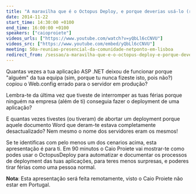 ```yaml
---
title: "A maravilha que é o Octopus Deploy, e porque deverias usá-lo (remota)"
date: 2014-11-22
start_time: 14:30:00 +0100
end_time: 16:00:00 +0100
speakers: ["caioproiete"]
videos_urls: ["https://www.youtube.com/watch?v=yQbLl6cCNVU"]
videos_src: ["https://www.youtube.com/embed/yQbLl6cCNVU"]
meeting: 50a-reuniao-presencial-da-comunidade-netponto-em-lisboa
redirect_from: /sessao/a-maravilha-que-e-o-octopus-deploy-e-porque-deverias-usa-lo/
---
```

Quantas vezes a tua aplicação ASP .NET deixou de funcionar porque "alguém" da tua equipa (sim, porque tu nunca fizeste isto, pois não?) copiou o Web.config errado para o servidor em produção?

Lembra-te da última vez que tiveste de interromper as tuas férias porque ninguém na empresa (além de ti) conseguia fazer o deployment de uma aplicação?

E quantas vezes tivestes (ou tiveram) de abortar um deployment porque aquele documento Word que deram-te estava completamente desactualizado? Nem mesmo o nome dos servidores eram os mesmos!

Se te identificas com pelo menos um dos cenarios acima, esta apresentação é para ti. Em 90 minutos o Caio Proiete vai mostrar-te como podes usar o OctopusDeploy para automatizar e documentar os processos de deployment das tuas aplicações, para teres menos surpresas, e poderes tirar férias como uma pessoa normal.

**Nota**: Esta apresentação será feita remotamente, visto o Caio Proiete não estar em Portugal.
